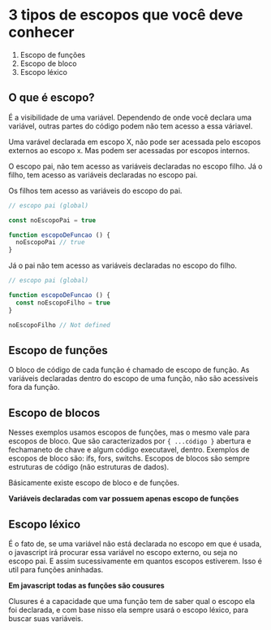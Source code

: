 # 3 tipos de escopos que você deve conhecer

1. Escopo de funções
2. Escopo de bloco
3. Escopo léxico

## O que é escopo?

É a visibilidade de uma variável.
Dependendo de onde você declara uma variável, outras partes do código
podem não tem acesso a essa váriavel.

Uma varável declarada em escopo X, não pode ser acessada pelo escopos
externos ao escopo x. Mas podem ser acessadas por escopos internos.

O escopo pai, não tem acesso as variáveis declaradas no escopo filho.
Já o filho, tem acesso as variáveis declaradas no escopo pai.


Os filhos tem acesso as variáveis do escopo do pai.

```js
// escopo pai (global)

const noEscopoPai = true

function escopoDeFuncao () {
  noEscopoPai // true
}
```

Já o pai não tem acesso as variáveis declaradas no escopo do filho.

```js
// escopo pai (global)

function escopoDeFuncao () {
  const noEscopoFilho = true
}

noEscopoFilho // Not defined
```
## Escopo de funções

O bloco de código de cada função é chamado de escopo de função.
As variáveis declaradas dentro do escopo de uma função, não são acessiveis fora da função.

## Escopo de blocos

Nesses exemplos usamos escopos de funções, mas o mesmo vale para escopos de bloco.
Que são caracterizados por `{ ...código }` abertura e fechamaneto de chave e algum código
executavel, dentro. Exemplos de escopos de bloco são: ifs, fors, switchs. Escopos de blocos 
são sempre estruturas de código (não estruturas de dados). 

Básicamente existe escopo de bloco e de funções.

**Variáveis declaradas com var possuem apenas escopo de funções**

## Escopo léxico

É o fato de, se uma variável não está declarada no escopo em que é usada, o javascript
irá procurar essa variável no escopo externo, ou seja no escopo pai. E assim sucessivamente em
quantos escopos estiverem. Isso é util para funções aninhadas.

**Em javascript todas as funções são cousures**

Clusures é a capacidade que uma função tem de saber qual o escopo ela foi declarada,
e com base nisso ela sempre usará o escopo léxico, para buscar suas variáveis.

